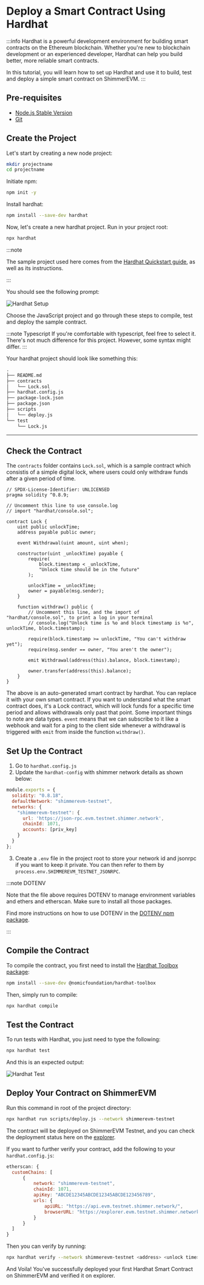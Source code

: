 # Deploy a Smart Contract Using Hardhat

:::info
Hardhat is a powerful development environment for building smart contracts on the Ethereum blockchain. Whether you're new to blockchain development or an experienced developer, Hardhat can help you build better, more reliable smart contracts.

In this tutorial, you will learn how to set up Hardhat and use it to build, test and deploy a simple smart contract on ShimmerEVM.
:::


## Pre-requisites

- [Node.js Stable Version](https://nodejs.org/en/)
- [Git](https://git-scm.com/)

## Create the Project

Let's start by creating a new node project:

```sh
mkdir projectname
cd projectname
```

Initiate npm:

```sh
npm init -y
```

Install hardhat:

```sh
npm install --save-dev hardhat
```

Now, let's create a new hardhat project. Run in your project root:

```sh
npx hardhat
```

:::note

The sample project used here comes from the [<ins>Hardhat Quickstart guide</ins>](https://hardhat.org/getting-started/#quick-start), as well as its instructions.

:::

You should see the following prompt:

![Hardhat Setup](../static/shimmer-hardhat-setup.png 'Hardhat Setup')

Choose the JavaScript project and go through these steps to compile, test and deploy the sample contract. 

:::note Typescript
If you're comfortable with typescript, feel free to select it. There's not much difference for this project. However, some syntax might differ.
:::

Your hardhat project should look like something this:

```md
.
├── README.md
├── contracts
│   └── Lock.sol
├── hardhat.config.js
├── package-lock.json
├── package.json
├── scripts
│   └── deploy.js
└── test
    └── Lock.js
```

---
## Check the Contract

The `contracts` folder contains `Lock.sol`, which is a sample contract which consistis of a simple digital lock, where users could only withdraw funds after a given period of time.

```solidity
// SPDX-License-Identifier: UNLICENSED
pragma solidity ^0.8.9;

// Uncomment this line to use console.log
// import "hardhat/console.sol";

contract Lock {
    uint public unlockTime;
    address payable public owner;

    event Withdrawal(uint amount, uint when);

    constructor(uint _unlockTime) payable {
        require(
            block.timestamp < _unlockTime,
            "Unlock time should be in the future"
        );

        unlockTime = _unlockTime;
        owner = payable(msg.sender);
    }

    function withdraw() public {
        // Uncomment this line, and the import of "hardhat/console.sol", to print a log in your terminal
        // console.log("Unlock time is %o and block timestamp is %o", unlockTime, block.timestamp);

        require(block.timestamp >= unlockTime, "You can't withdraw yet");
        require(msg.sender == owner, "You aren't the owner");

        emit Withdrawal(address(this).balance, block.timestamp);

        owner.transfer(address(this).balance);
    }
}
```
The above is an auto-generated smart contract by hardhat. You can replace it with your own smart contract. If you want to understand what the smart contract does, it's a Lock contract, which will lock funds for a specific time period and allows withdrawals only past that point.
Some important things to note are data types. `event` means that we can subscribe to it like a webhook and wait for a ping to the client side whenever a withdrawal is triggered with `emit` from inside the function `withdraw()`.

## Set Up the Contract

1. Go to `hardhat.config.js`
2. Update the `hardhat-config` with shimmer network details as shown below:

```js
module.exports = {
  solidity: "0.8.18",
  defaultNetwork: "shimmerevm-testnet",
  networks: {
    "shimmerevm-testnet": {
      url: 'https://json-rpc.evm.testnet.shimmer.network',
      chainId: 1071,
      accounts: [priv_key]
    }
  }
};
```

3. Create a `.env` file in the project root to store your network id and jsonrpc if you want to keep it private. You can then refer to them by `process.env.SHIMMEREVM_TESTNET_JSONRPC`.

:::note DOTENV

Note that the file above requires DOTENV to manage environment variables and ethers and etherscan. Make sure to install all those packages. 

Find more instructions on how to use DOTENV in the [<ins>DOTENV npm package</ins>](https://www.npmjs.com/package/dotenv).

:::

## Compile the Contract

To compile the contract, you first need to install the [Hardhat Toolbox package](https://www.npmjs.com/package/@nomicfoundation/hardhat-toolbox):

```sh
npm install --save-dev @nomicfoundation/hardhat-toolbox
```

Then, simply run to compile:

```sh
npx hardhat compile
```

## Test the Contract

To run tests with Hardhat, you just need to type the following:

```sh
npx hardhat test
```

And this is an expected output:

![Hardhat Test](../static/shimmer-hardhat-test.png 'Hardhat Test')

## Deploy Your Contract on ShimmerEVM

Run this command in root of the project directory:

```sh
npx hardhat run scripts/deploy.js --network shimmerevm-testnet
```

The contract will be deployed on ShimmerEVM Testnet, and you can check the deployment status here on the [explorer](https://explorer.evm.testnet.shimmer.network/).

If you want to further verify your contract, add the following to your `hardhat.config.js`:

```js
etherscan: {
  customChains: [
      {
          network: "shimmerevm-testnet",
          chainId: 1071,
          apiKey: "ABCDE12345ABCDE12345ABCDE123456789",
          urls: {
              apiURL: "https://api.evm.testnet.shimmer.network/",
              browserURL: "https://explorer.evm.testnet.shimmer.network/"
          }
      }
  ]
}
```

Then you can verify by running:

```sh
npx hardhat verify --network shimmerevm-testnet <address> <unlock time>
```

And Voila! You've successfully deployed your first Hardhat Smart Contract on ShimmerEVM and verified it on explorer.
